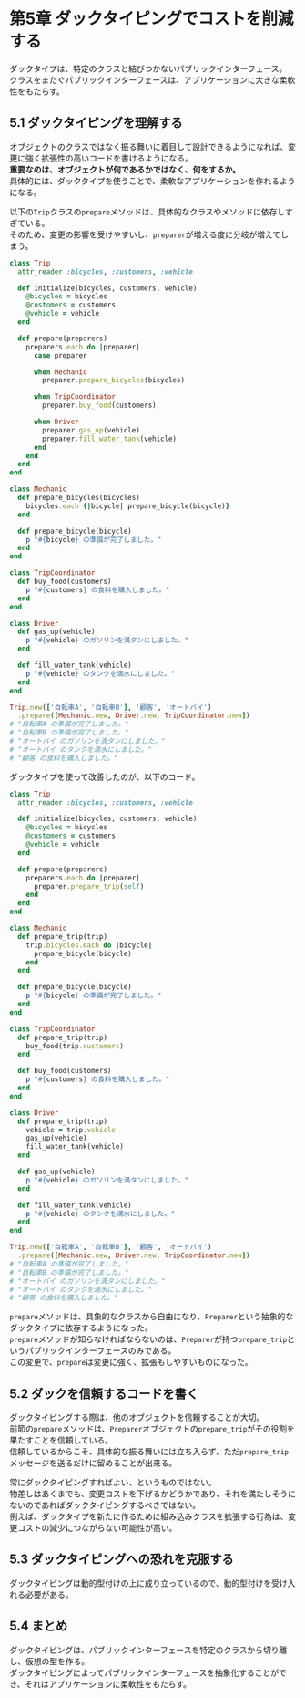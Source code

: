 # 第5章 ダックタイピングでコストを削減する

ダックタイプは、特定のクラスと結びつかないパブリックインターフェース。  
クラスをまたぐパブリックインターフェースは、アプリケーションに大きな柔軟性をもたらす。

## 5.1 ダックタイピングを理解する

オブジェクトのクラスではなく振る舞いに着目して設計できるようになれば、変更に強く拡張性の高いコードを書けるようになる。  
**重要なのは、オブジェクトが何であるかではなく、何をするか。**  
具体的には、ダックタイプを使うことで、柔軟なアプリケーションを作れるようになる。

以下の`Trip`クラスの`prepare`メソッドは、具体的なクラスやメソッドに依存しすぎている。  
そのため、変更の影響を受けやすいし、`preparer`が増える度に分岐が増えてしまう。

```ruby
class Trip
  attr_reader :bicycles, :customers, :vehicle

  def initialize(bicycles, customers, vehicle)
    @bicycles = bicycles
    @customers = customers
    @vehicle = vehicle
  end

  def prepare(preparers)
    preparers.each do |preparer|
      case preparer

      when Mechanic
        preparer.prepare_bicycles(bicycles)

      when TripCoordinator
        preparer.buy_food(customers)

      when Driver
        preparer.gas_up(vehicle)
        preparer.fill_water_tank(vehicle)
      end
    end
  end
end

class Mechanic
  def prepare_bicycles(bicycles)
    bicycles.each {|bicycle| prepare_bicycle(bicycle)}
  end

  def prepare_bicycle(bicycle)
    p "#{bicycle} の準備が完了しました。"
  end
end

class TripCoordinator
  def buy_food(customers)
    p "#{customers} の食料を購入しました。"
  end
end

class Driver
  def gas_up(vehicle)
    p "#{vehicle} のガソリンを満タンにしました。"
  end

  def fill_water_tank(vehicle)
    p "#{vehicle} のタンクを満水にしました。"
  end
end

Trip.new(['自転車A', '自転車B'], '顧客', 'オートバイ')
  .prepare([Mechanic.new, Driver.new, TripCoordinator.new])
# "自転車A の準備が完了しました。"
# "自転車B の準備が完了しました。"
# "オートバイ のガソリンを満タンにしました。"
# "オートバイ のタンクを満水にしました。"
# "顧客 の食料を購入しました。"
```

ダックタイプを使って改善したのが、以下のコード。

```ruby
class Trip
  attr_reader :bicycles, :customers, :vehicle

  def initialize(bicycles, customers, vehicle)
    @bicycles = bicycles
    @customers = customers
    @vehicle = vehicle
  end

  def prepare(preparers)
    preparers.each do |preparer|
      preparer.prepare_trip(self)
    end
  end
end

class Mechanic
  def prepare_trip(trip)
    trip.bicycles.each do |bicycle|
      prepare_bicycle(bicycle)
    end
  end

  def prepare_bicycle(bicycle)
    p "#{bicycle} の準備が完了しました。"
  end
end

class TripCoordinator
  def prepare_trip(trip)
    buy_food(trip.customers)
  end

  def buy_food(customers)
    p "#{customers} の食料を購入しました。"
  end
end

class Driver
  def prepare_trip(trip)
    vehicle = trip.vehicle
    gas_up(vehicle)
    fill_water_tank(vehicle)
  end

  def gas_up(vehicle)
    p "#{vehicle} のガソリンを満タンにしました。"
  end

  def fill_water_tank(vehicle)
    p "#{vehicle} のタンクを満水にしました。"
  end
end

Trip.new(['自転車A', '自転車B'], '顧客', 'オートバイ')
  .prepare([Mechanic.new, Driver.new, TripCoordinator.new])
# "自転車A の準備が完了しました。"
# "自転車B の準備が完了しました。"
# "オートバイ のガソリンを満タンにしました。"
# "オートバイ のタンクを満水にしました。"
# "顧客 の食料を購入しました。"
```

`prepare`メソッドは、具象的なクラスから自由になり、`Preparer`という抽象的なダックタイプに依存するようになった。  
`prepare`メソッドが知らなければならないのは、`Preparer`が持つ`prepare_trip`というパブリックインターフェースのみである。  
この変更で、`prepare`は変更に強く、拡張もしやすいものになった。

## 5.2 ダックを信頼するコードを書く

ダックタイピングする際は、他のオブジェクトを信頼することが大切。  
前節の`prepare`メソッドは、`Preparer`オブジェクトの`prepare_trip`がその役割を果たすことを信頼している。  
信頼しているからこそ、具体的な振る舞いには立ち入らず、ただ`prepare_trip`メッセージを送るだけに留めることが出来る。

常にダックタイピングすればよい、というものではない。  
物差しはあくまでも、変更コストを下げるかどうかであり、それを満たしそうにないのであればダックタイピングするべきではない。  
例えば、ダックタイプを新たに作るために組み込みクラスを拡張する行為は、変更コストの減少につながらない可能性が高い。

## 5.3 ダックタイピングへの恐れを克服する

ダックタイピングは動的型付けの上に成り立っているので、動的型付けを受け入れる必要がある。

## 5.4 まとめ

ダックタイピングは、パブリックインターフェースを特定のクラスから切り離し、仮想の型を作る。  
ダックタイピングによってパブリックインターフェースを抽象化することができ、それはアプリケーションに柔軟性をもたらす。
